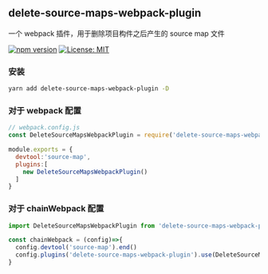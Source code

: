 ## delete-source-maps-webpack-plugin
一个 webpack 插件，用于删除项目构件之后产生的 source map 文件

[![npm version](https://badge.fury.io/js/delete-source-maps-webpack-plugin.svg)](https://badge.fury.io/js/delete-source-maps-webpack-plugin)
[![License: MIT](https://img.shields.io/badge/License-MIT-blue.svg)](https://github.com/YingJiangHui/delete-source-maps-webpack-plugin/blob/main/LICENSE)

### 安装
```bash
yarn add delete-source-maps-webpack-plugin -D
```

### 对于 webpack 配置
```js
// webpack.config.js
const DeleteSourceMapsWebpackPlugin = require('delete-source-maps-webpack-plugin').default

module.exports = {
  devtool:'source-map',
  plugins:[
    new DeleteSourceMapsWebpackPlugin()
  ]
}
```

### 对于 chainWebpack 配置
```js
import DeleteSourceMapsWebpackPlugin from 'delete-source-maps-webpack-plugin'

const chainWebpack = (config)=>{
  config.devtool('source-map').end()
  config.plugins('delete-source-maps-webpack-plugin').use(DeleteSourceMapsWebpackPlugin).end()
}
```